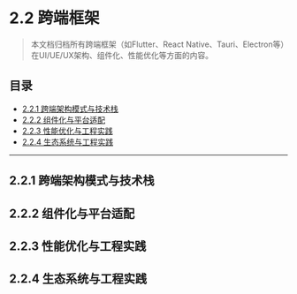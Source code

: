 # 2.2 跨端框架

> 本文档归档所有跨端框架（如Flutter、React Native、Tauri、Electron等）在UI/UE/UX架构、组件化、性能优化等方面的内容。

## 目录

- [2.2.1 跨端架构模式与技术栈](#221-跨端架构模式与技术栈)
- [2.2.2 组件化与平台适配](#222-组件化与平台适配)
- [2.2.3 性能优化与工程实践](#223-性能优化与工程实践)
- [2.2.4 生态系统与工程实践](#224-生态系统与工程实践)

---

## 2.2.1 跨端架构模式与技术栈

## 2.2.2 组件化与平台适配

## 2.2.3 性能优化与工程实践

## 2.2.4 生态系统与工程实践 